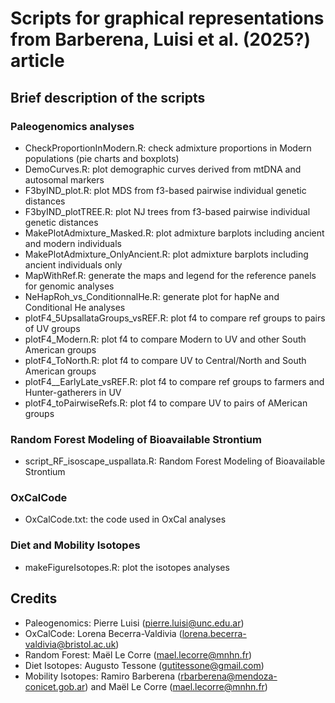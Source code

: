 # Scripts for graphical representations from Barberena, Luisi et al. (2025?) article

## Brief description of the scripts

### Paleogenomics analyses
- CheckProportionInModern.R: check admixture proportions in Modern populations (pie charts and boxplots)
- DemoCurves.R: plot demographic curves derived from mtDNA  and autosomal markers
- F3byIND_plot.R: plot MDS from f3-based pairwise individual genetic distances
- F3byIND_plotTREE.R: plot NJ trees from f3-based pairwise individual genetic distances
- MakePlotAdmixture_Masked.R: plot admixture barplots including ancient and modern individuals
- MakePlotAdmixture_OnlyAncient.R: plot admixture barplots including ancient individuals only
- MapWithRef.R: generate the maps and legend for the reference panels for genomic analyses
- NeHapRoh_vs_ConditionnalHe.R: generate plot for hapNe and Conditional He analyses
- plotF4_5UpsallataGroups_vsREF.R: plot f4 to compare ref groups to pairs of UV groups
- plotF4_Modern.R: plot f4 to compare Modern to UV and other South American groups
- plotF4_ToNorth.R: plot f4 to compare UV to Central/North and South American groups
- plotF4__EarlyLate_vsREF.R: plot f4 to compare ref groups to farmers and Hunter-gatherers in UV
- plotF4_toPairwiseRefs.R: plot f4 to compare UV to pairs of AMerican groups

### Random Forest Modeling of Bioavailable Strontium
- script_RF_isoscape_uspallata.R: Random Forest Modeling of Bioavailable Strontium

### OxCalCode
- OxCalCode.txt: the code used in OxCal analyses

### Diet and Mobility Isotopes
- makeFigureIsotopes.R: plot the isotopes analyses

## Credits
- Paleogenomics: Pierre Luisi (pierre.luisi@unc.edu.ar)
- OxCalCode: Lorena Becerra-Valdivia (lorena.becerra-valdivia@bristol.ac.uk)
- Random Forest: Maël Le Corre (mael.lecorre@mnhn.fr)
- Diet Isotopes: Augusto Tessone (gutitessone@gmail.com)
- Mobility Isotopes: Ramiro Barberena (rbarberena@mendoza-conicet.gob.ar) and Maël Le Corre (mael.lecorre@mnhn.fr)

